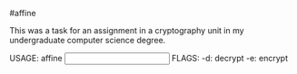 #affine

This was a task for an assignment in a cryptography unit in my undergraduate computer science degree.

USAGE: affine <FLAG> <input filename> <output filename> <key a> <key b>
FLAGS:  -d: decrypt
        -e: encrypt